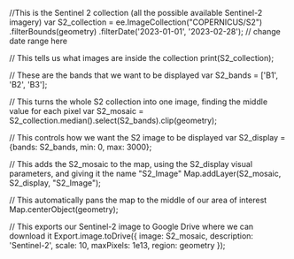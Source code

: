 //This is the Sentinel 2 collection (all the possible available Sentinel-2 imagery)
var S2_collection = ee.ImageCollection("COPERNICUS/S2")
  .filterBounds(geometry)
  .filterDate('2023-01-01', '2023-02-28'); // change date range here

// This tells us what images are inside the collection
print(S2_collection);

// These are the bands that we want to be displayed
var S2_bands = ['B1', 'B2', 'B3'];

// This turns the whole S2 collection into one image, finding the middle value for each pixel
var S2_mosaic = S2_collection.median().select(S2_bands).clip(geometry);

// This controls how we want the S2 image to be displayed
var S2_display = {bands: S2_bands, min: 0, max: 3000};

// This adds the S2_mosaic to the map, using the S2_display visual parameters, and giving it the name "S2_Image"
Map.addLayer(S2_mosaic, S2_display, "S2_Image");

// This automatically pans the map to the middle of our area of interest
Map.centerObject(geometry);

// This exports our Sentinel-2 image to Google Drive where we can download it
Export.image.toDrive({
  image: S2_mosaic,
  description: 'Sentinel-2',
  scale: 10,
  maxPixels: 1e13,
  region: geometry
});
